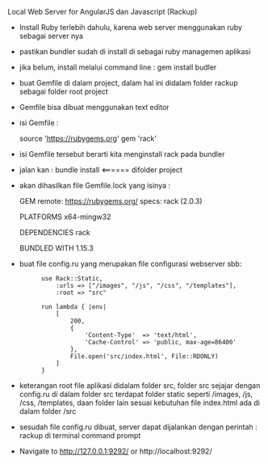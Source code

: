 Local Web Server for AngularJS dan Javascript (Rackup)

* Install Ruby terlebih dahulu, karena web server menggunakan ruby sebagai server nya
* pastikan bundler sudah di install di sebagai ruby managemen aplikasi
* jika belum, install	melalui command line : gem install budler
* buat Gemfile di dalam project, dalam hal ini didalam folder rackup sebagai folder root project
* Gemfile bisa dibuat menggunakan text editor
* isi Gemfile :

	source 'https://rubygems.org'
	gem 'rack'

* isi Gemfile tersebut berarti kita menginstall rack pada bundler
* jalan kan : bundle install <====== difolder project
* akan dihasilkan file Gemfile.lock yang isinya :

	GEM
		remote: https://rubygems.org/
		specs:
			rack (2.0.3)

	PLATFORMS
		x64-mingw32

	DEPENDENCIES
		rack

	BUNDLED WITH
		 1.15.3

* buat file config.ru yang merupakan file configurasi webserver sbb:

			use Rack::Static,
				:urls => ["/images", "/js", "/css", "/templates"],
				:root => "src"

			run lambda { |env|
				[
					200,
					{
						'Content-Type'  => 'text/html',
						'Cache-Control' => 'public, max-age=86400'
					},
					File.open('src/index.html', File::RDONLY)
				]
			}

* keterangan root file aplikasi didalam folder src, folder src sejajar dengan config.ru
	di dalam folder src terdapat folder static seperti /images, /js, /css, /templates, daan folder lain sesuai kebutuhan
	file index.html ada di dalam folder /src

* sesudah file config.ru dibuat, server dapat dijalankan dengan perintah : rackup di terminal command prompt
* Navigate to http://127.0.0.1:9292/ or http://localhost:9292/